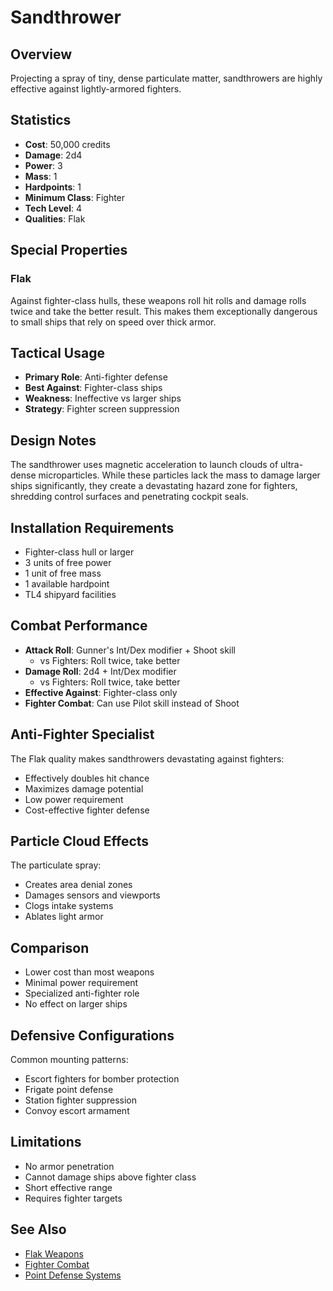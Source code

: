 # Sandthrower

## Overview
Projecting a spray of tiny, dense particulate matter, sandthrowers are highly effective against lightly-armored fighters.

## Statistics
- **Cost**: 50,000 credits
- **Damage**: 2d4
- **Power**: 3
- **Mass**: 1
- **Hardpoints**: 1
- **Minimum Class**: Fighter
- **Tech Level**: 4
- **Qualities**: Flak

## Special Properties

### Flak
Against fighter-class hulls, these weapons roll hit rolls and damage rolls twice and take the better result. This makes them exceptionally dangerous to small ships that rely on speed over thick armor.

## Tactical Usage
- **Primary Role**: Anti-fighter defense
- **Best Against**: Fighter-class ships
- **Weakness**: Ineffective vs larger ships
- **Strategy**: Fighter screen suppression

## Design Notes
The sandthrower uses magnetic acceleration to launch clouds of ultra-dense microparticles. While these particles lack the mass to damage larger ships significantly, they create a devastating hazard zone for fighters, shredding control surfaces and penetrating cockpit seals.

## Installation Requirements
- Fighter-class hull or larger
- 3 units of free power
- 1 unit of free mass
- 1 available hardpoint
- TL4 shipyard facilities

## Combat Performance
- **Attack Roll**: Gunner's Int/Dex modifier + Shoot skill
  - vs Fighters: Roll twice, take better
- **Damage Roll**: 2d4 + Int/Dex modifier
  - vs Fighters: Roll twice, take better
- **Effective Against**: Fighter-class only
- **Fighter Combat**: Can use Pilot skill instead of Shoot

## Anti-Fighter Specialist
The Flak quality makes sandthrowers devastating against fighters:
- Effectively doubles hit chance
- Maximizes damage potential
- Low power requirement
- Cost-effective fighter defense

## Particle Cloud Effects
The particulate spray:
- Creates area denial zones
- Damages sensors and viewports
- Clogs intake systems
- Ablates light armor

## Comparison
- Lower cost than most weapons
- Minimal power requirement
- Specialized anti-fighter role
- No effect on larger ships

## Defensive Configurations
Common mounting patterns:
- Escort fighters for bomber protection
- Frigate point defense
- Station fighter suppression
- Convoy escort armament

## Limitations
- No armor penetration
- Cannot damage ships above fighter class
- Short effective range
- Requires fighter targets

## See Also
- [Flak Weapons](../combat-mechanics.md#flak-weapons)
- [Fighter Combat](../fighter-combat.md)
- [Point Defense Systems](../ship-defenses-reference.md)